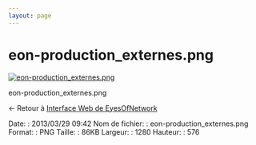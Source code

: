 ```yaml
---
layout: page
---
```


eon-production\_externes.png
============================

[![eon-production\_externes.png](/assets/media/eon-production_externes.png@cache=&w=900&h=405 "eon-production_externes.png")](/assets/media/eon-production_externes.png@cache= "Afficher le fichier original")

eon-production\_externes.png

← Retour à [Interface Web de
EyesOfNetwork](../eyesofnetwork/eyesofnetwork-interface.html "eyesofnetwork:eyesofnetwork-interface")

Date:
:   2013/03/29 09:42
Nom de fichier:
:   eon-production\_externes.png
Format:
:   PNG
Taille:
:   86KB
Largeur:
:   1280
Hauteur:
:   576

